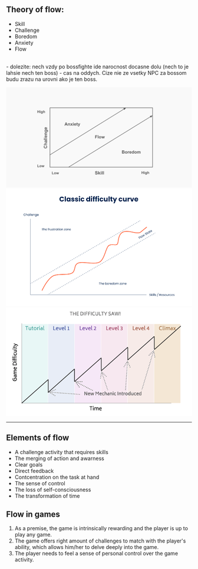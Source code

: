 ## Theory of flow:

- Skill
- Challenge
- Boredom
- Anxiety
- Flow
<br>
- dolezite: nech vzdy po bossfighte ide narocnost docasne dolu (nech to je lahsie nech ten boss) - cas na oddych. Cize nie ze vsetky NPC za bossom budu zrazu na urovni ako je ten boss.

![theory of flow](./images/theory-of-flow.png)
![theory of flow](./images/theory-of-flow-1.png)
![theory of flow](./images/theory-of-flow-2.png)

---

## Elements of flow

- A challenge activity that requires skills
- The merging of action and awarness
- Clear goals
- Direct feedback
- Contcentration on the task at hand
- The sense of control
- The loss of self-consciousness
- The transformation of time

## Flow in games

1. As a premise, the game is intrinsically rewarding and the player is up to play any game.
2. The game offers right amount of challenges to match with the player's ability, which allows him/her to delve deeply into the game.
3. The player needs to feel a sense of personal control over the game activity.